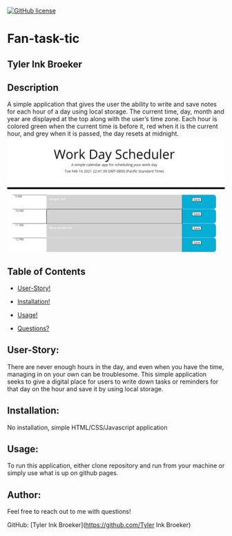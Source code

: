

  [![GitHub license](https://img.shields.io/badge/license-None-blue.svg)](https://shields.io/)

# Fan-task-tic
## Tyler Ink Broeker
## Description
A simple application that gives the user the ability to write and save notes for each hour of a day using local storage. The current time, day, month and year are displayed at the top along with the user’s time zone. Each hour is colored green when the current time is before it, red when it is the current hour, and grey when it is passed, the day resets at midnight.
![Planner example](Fan-task-tic.PNG)
## Table of Contents
  - [User-Story!](#user-story)

  - [Installation!](#installation)

  - [Usage!](#usage)

  - [Questions?](#author)

## User-Story:
There are never enough hours in the day, and even when you have the time, managing in on your own can be troublesome. This simple application seeks to give a digital place for users to write down tasks or reminders for that day on the hour and save it by using local storage.
## Installation:
No installation, simple HTML/CSS/Javascript application
## Usage:
To run this application, either clone repository and run from your machine or simply use what is up on github pages.
## Author:
Feel free to reach out to me with questions!

GitHub: [Tyler Ink Broeker](https://github.com/Tyler Ink Broeker)


